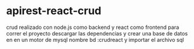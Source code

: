 # apirest-react-crud
 crud realizado con node.js como backend y react como frontend
 para correr el proyecto  descargar las dependencias
 y crear una base de datos en en un motor de mysql
 nombre bd :crudreact
y importar el archivo sql
